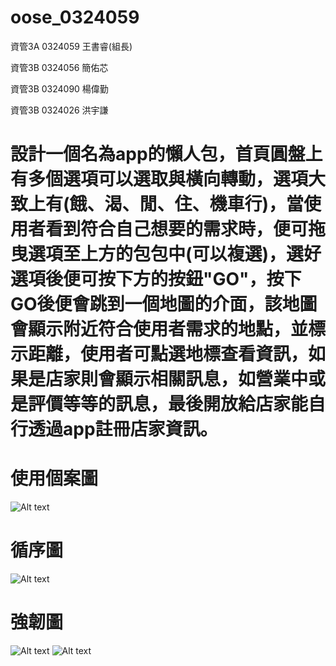 # oose_0324059
資管3A 0324059 王書睿(組長)

資管3B 0324056 簡佑芯

資管3B 0324090 楊偉勤

資管3B 0324026 洪宇謙

# 設計一個名為app的懶人包，首頁圓盤上有多個選項可以選取與橫向轉動，選項大致上有(餓、渴、閒、住、機車行)，當使用者看到符合自己想要的需求時，便可拖曳選項至上方的包包中(可以複選)，選好選項後便可按下方的按鈕"GO"，按下GO後便會跳到一個地圖的介面，該地圖會顯示附近符合使用者需求的地點，並標示距離，使用者可點選地標查看資訊，如果是店家則會顯示相關訊息，如營業中或是評價等等的訊息，最後開放給店家能自行透過app註冊店家資訊。

# 使用個案圖
![Alt text](http://imgur.com/WkPLOS2.jpg)

# 循序圖
![Alt text](http://i.imgur.com/Pfp4XRq.jpg)

# 強韌圖
![Alt text](http://i.imgur.com/zn48WRF.png)
![Alt text](http://i.imgur.com/g2k68In.png)
